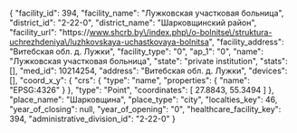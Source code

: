 {
    "facility_id": 394,
    "facility_name": "Лужковская участковая больница",
    "district_id": "2-22-0",
    "district_name": "Шарковщинский район",
    "facility_url": "https:\/\/www.shcrb.by\/index.php\/o-bolnitse\/struktura-uchrezhdeniya\/luzhkovskaya-uchastkovaya-bolnitsa",
    "facility_address": "Витебская обл. д. Лужки",
    "facility_type": "0",
    "ap_1": "0",
    "name": "Лужковская участковая больница",
    "state": "private institution",
    "stats": [],
    "med_id": 10214254,
    "address": "Витебская обл. д. Лужки",
    "devices": [],
    "coord_x_y": {
        "crs": {
            "type": "name",
            "properties": {
                "name": "EPSG:4326"
            }
        },
        "type": "Point",
        "coordinates": [
            27.8843,
            55.3494
        ]
    },
    "place_name": "Шарковщина",
    "place_type": "city",
    "localties_key": 46,
    "year_of_closing": null,
    "year_of_opening": "0",
    "healthcare_facility_key": 394,
    "administrative_division_id": "2-22-0"
}